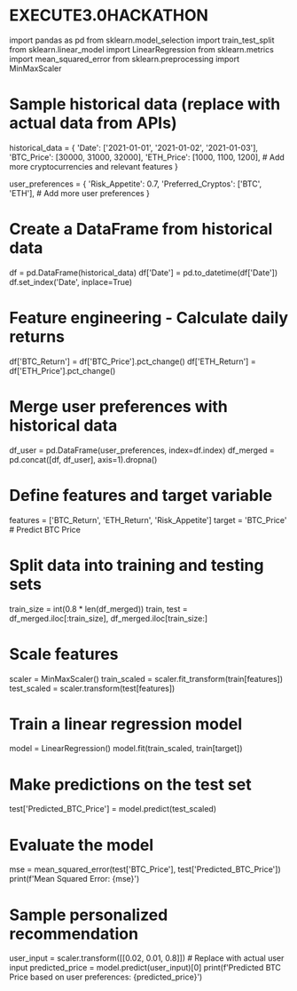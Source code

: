 # EXECUTE3.0HACKATHON
import pandas as pd
from sklearn.model_selection import train_test_split
from sklearn.linear_model import LinearRegression
from sklearn.metrics import mean_squared_error
from sklearn.preprocessing import MinMaxScaler

# Sample historical data (replace with actual data from APIs)
historical_data = {
    'Date': ['2021-01-01', '2021-01-02', '2021-01-03'],
    'BTC_Price': [30000, 31000, 32000],
    'ETH_Price': [1000, 1100, 1200],
    # Add more cryptocurrencies and relevant features
}

user_preferences = {
    'Risk_Appetite': 0.7,
    'Preferred_Cryptos': ['BTC', 'ETH'],
    # Add more user preferences
}

# Create a DataFrame from historical data
df = pd.DataFrame(historical_data)
df['Date'] = pd.to_datetime(df['Date'])
df.set_index('Date', inplace=True)

# Feature engineering - Calculate daily returns
df['BTC_Return'] = df['BTC_Price'].pct_change()
df['ETH_Return'] = df['ETH_Price'].pct_change()

# Merge user preferences with historical data
df_user = pd.DataFrame(user_preferences, index=df.index)
df_merged = pd.concat([df, df_user], axis=1).dropna()

# Define features and target variable
features = ['BTC_Return', 'ETH_Return', 'Risk_Appetite']
target = 'BTC_Price'  # Predict BTC Price

# Split data into training and testing sets
train_size = int(0.8 * len(df_merged))
train, test = df_merged.iloc[:train_size], df_merged.iloc[train_size:]

# Scale features
scaler = MinMaxScaler()
train_scaled = scaler.fit_transform(train[features])
test_scaled = scaler.transform(test[features])

# Train a linear regression model
model = LinearRegression()
model.fit(train_scaled, train[target])

# Make predictions on the test set
test['Predicted_BTC_Price'] = model.predict(test_scaled)

# Evaluate the model
mse = mean_squared_error(test['BTC_Price'], test['Predicted_BTC_Price'])
print(f'Mean Squared Error: {mse}')

# Sample personalized recommendation
user_input = scaler.transform([[0.02, 0.01, 0.8]])  # Replace with actual user input
predicted_price = model.predict(user_input)[0]
print(f'Predicted BTC Price based on user preferences: {predicted_price}')
